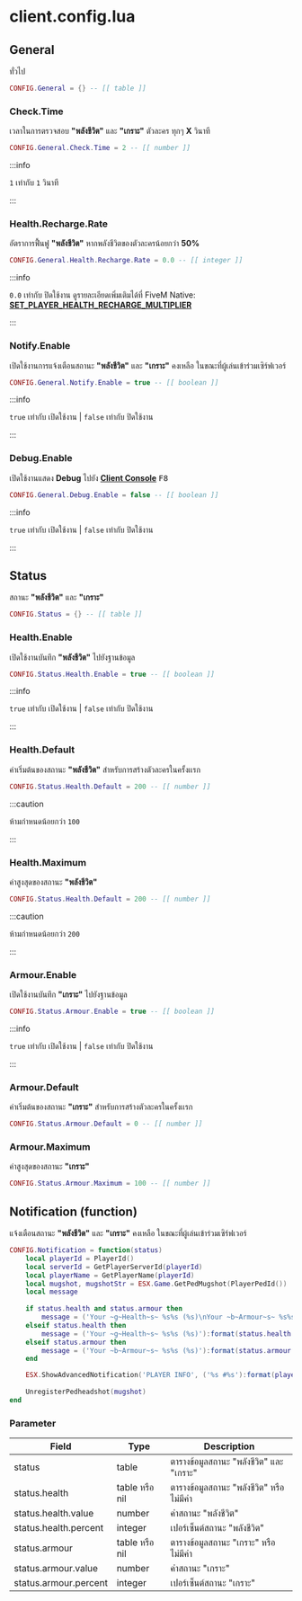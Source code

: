 # client.config.lua

## General

ทั่วไป

```lua title="บรรทัดที่ 11"
CONFIG.General = {} -- [[ table ]]
```

### Check.Time

เวลาในการตรวจสอบ **"พลังชีวิต"** และ **"เกราะ"** ตัวละคร ทุกๆ **X** วินาที

```lua title="บรรทัดที่ 13"
CONFIG.General.Check.Time = 2 -- [[ number ]]
```

:::info

`1` เท่ากับ `1` วินาที

:::

### Health.Recharge.Rate

อัตราการฟื้นฟู **"พลังชีวิต"** หากพลังชีวิตของตัวละครน้อยกว่า **50%**

```lua title="บรรทัดที่ 18"
CONFIG.General.Health.Recharge.Rate = 0.0 -- [[ integer ]]
```

:::info

`0.0` เท่ากับ ปิดใช้งาน ดูรายละเอียดเพิ่มเติมได้ที่ FiveM Native: **[SET_PLAYER_HEALTH_RECHARGE_MULTIPLIER](https://docs.fivem.net/natives/?_0x5DB660B38DD98A31)**

:::

### Notify.Enable

เปิดใช้งานการแจ้งเตือนสถานะ **"พลังชีวิต"** และ **"เกราะ"** คงเหลือ ในขณะที่ผู้เล่นเข้าร่วมเซิร์ฟเวอร์

```lua title="บรรทัดที่ 23"
CONFIG.General.Notify.Enable = true -- [[ boolean ]]
```

:::info

`true` เท่ากับ เปิดใช้งาน | `false` เท่ากับ ปิดใช้งาน

:::

### Debug.Enable

เปิดใช้งานแสดง **Debug** ไปยัง **[Client Console](https://docs.fivem.net/docs/client-manual/console-commands)** <kbd>F8</kbd>

```lua title="บรรทัดที่ 27"
CONFIG.General.Debug.Enable = false -- [[ boolean ]]
```

:::info

`true` เท่ากับ เปิดใช้งาน | `false` เท่ากับ ปิดใช้งาน

:::

## Status

สถานะ **"พลังชีวิต"** และ **"เกราะ"**

```lua title="บรรทัดที่ 31"
CONFIG.Status = {} -- [[ table ]]
```

### Health.Enable

เปิดใช้งานบันทึก **"พลังชีวิต"** ไปยังฐานข้อมูล

```lua title="บรรทัดที่ 33"
CONFIG.Status.Health.Enable = true -- [[ boolean ]]
```

:::info

`true` เท่ากับ เปิดใช้งาน | `false` เท่ากับ ปิดใช้งาน

:::

### Health.Default

ค่าเริ่มต้นของสถานะ **"พลังชีวิต"** สำหรับการสร้างตัวละครในครั้งเเรก

```lua title="บรรทัดที่ 34"
CONFIG.Status.Health.Default = 200 -- [[ number ]]
```

:::caution

ห้ามกำหนดน้อยกว่า `100`

:::

### Health.Maximum

ค่าสูงสุดของสถานะ **"พลังชีวิต"**

```lua title="บรรทัดที่ 35"
CONFIG.Status.Health.Default = 200 -- [[ number ]]
```

:::caution

ห้ามกำหนดน้อยกว่า `200`

:::

### Armour.Enable

เปิดใช้งานบันทึก **"เกราะ"** ไปยังฐานข้อมูล

```lua title="บรรทัดที่ 39"
CONFIG.Status.Armour.Enable = true -- [[ boolean ]]
```

:::info

`true` เท่ากับ เปิดใช้งาน | `false` เท่ากับ ปิดใช้งาน

:::

### Armour.Default

ค่าเริ่มต้นของสถานะ **"เกราะ"** สำหรับการสร้างตัวละครในครั้งเเรก

```lua title="บรรทัดที่ 40"
CONFIG.Status.Armour.Default = 0 -- [[ number ]]
```

### Armour.Maximum

ค่าสูงสุดของสถานะ **"เกราะ"**

```lua title="บรรทัดที่ 41"
CONFIG.Status.Armour.Maximum = 100 -- [[ number ]]
```

## Notification (function)

แจ้งเตือนสถานะ **"พลังชีวิต"** และ **"เกราะ"** คงเหลือ ในขณะที่ผู้เล่นเข้าร่วมเซิร์ฟเวอร์

```lua title="บรรทัดที่ 53"
CONFIG.Notification = function(status)
    local playerId = PlayerId()
    local serverId = GetPlayerServerId(playerId)
    local playerName = GetPlayerName(playerId)
    local mugshot, mugshotStr = ESX.Game.GetPedMugshot(PlayerPedId())
    local message
    
    if status.health and status.armour then
        message = ('Your ~g~Health~s~ %s%s (%s)\nYour ~b~Armour~s~ %s%s (%s)'):format(status.health.percent, '%', status.health.value, status.armour.percent, '%', status.armour.value)
    elseif status.health then
        message = ('Your ~g~Health~s~ %s%s (%s)'):format(status.health.percent, '%', status.health.value)
    elseif status.armour then
        message = ('Your ~b~Armour~s~ %s%s (%s)'):format(status.armour.percent, '%', status.armour.value)
    end

    ESX.ShowAdvancedNotification('PLAYER INFO', ('%s #%s'):format(playerName, serverId), message, mugshotStr, 8)
    
    UnregisterPedheadshot(mugshot)
end
```

### Parameter

| Field                        | Type               | Description                                                
|------------------------------|--------------------|--------------------------------------------------
| status                       | table              | ตารางข้อมูลสถานะ "พลังชีวิต" และ "เกราะ"
| status.health                | table หรือ nil      | ตารางข้อมูลสถานะ "พลังชีวิต" หรือ ไม่มีค่า
| status.health.value          | number             | ค่าสถานะ "พลังชีวิต"
| status.health.percent        | integer            | เปอร์เซ็นต์สถานะ "พลังชีวิต"
| status.armour                | table หรือ nil      | ตารางข้อมูลสถานะ "เกราะ" หรือ ไม่มีค่า
| status.armour.value          | number             | ค่าสถานะ "เกราะ"
| status.armour.percent        | integer            | เปอร์เซ็นต์สถานะ "เกราะ"
